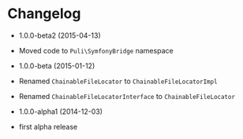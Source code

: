 Changelog
=========

* 1.0.0-beta2 (2015-04-13)

 * Moved code to `Puli\SymfonyBridge` namespace

* 1.0.0-beta (2015-01-12)

 * Renamed `ChainableFileLocator` to `ChainableFileLocatorImpl`
 * Renamed `ChainableFileLocatorInterface` to `ChainableFileLocator`
 
* 1.0.0-alpha1 (2014-12-03)

 * first alpha release
